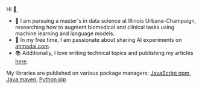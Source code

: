 <!---
Barqawiz/Barqawiz is a ✨ special ✨ repository because its `README.md` (this file) appears on your GitHub profile.
You can click the Preview link to take a look at your changes.
--->

 Hi 👋,

- 🌱 I am pursuing a master's in data science at Illinois Urbana-Champaign, researching how to augment biomedical and clinical tasks using machine learning and language models.
- 🤖 In my free time, I am passionate about sharing AI experiments on [ahmadai.com](https://ahmadai.com/).
- 📚 Additionally, I love writing technical topics and publishing my articles [here](https://albarqawi.medium.com/).

My libraries are published on various package managers: [JavaScript npm](https://www.npmjs.com/package/intellinode), [Java maven](https://central.sonatype.com/artifact/io.github.barqawiz/intellijava.core), [Python pip](https://pypi.org/project/shakkala/1.7/)
